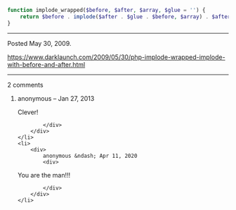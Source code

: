 ```php
function implode_wrapped($before, $after, $array, $glue = '') {
	return $before . implode($after . $glue . $before, $array) . $after;
}
```

---

Posted May 30, 2009.

https://www.darklaunch.com/2009/05/30/php-implode-wrapped-implode-with-before-and-after.html

---

2 comments

<ol>
    <li>
        <div>
            anonymous &ndash; Jan 27, 2013
            <div>

Clever!

            </div>
        </div>
    </li>
    <li>
        <div>
            anonymous &ndash; Apr 11, 2020
            <div>

You are the man!!!

            </div>
        </div>
    </li>
</ol>
